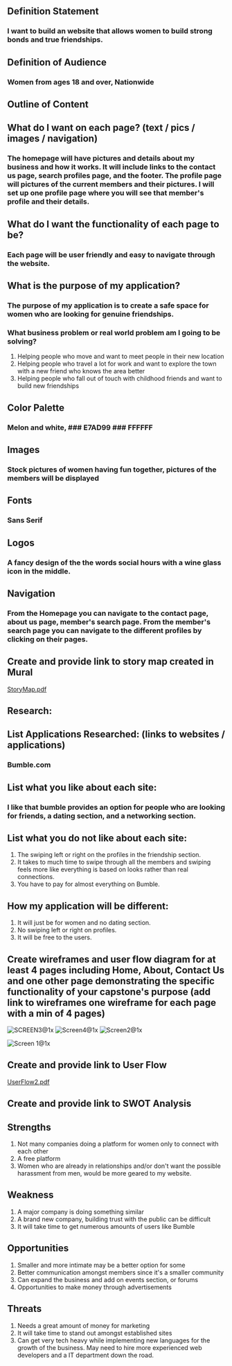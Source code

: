 ## Definition Statement
### I want to build an website that allows women to build strong bonds and true friendships.

## Definition of Audience
### Women from ages 18 and over, Nationwide

## Outline of Content

## What do I want on each page? (text / pics / images / navigation)
### The homepage will have pictures and details about my business and how it works. It will include links to the contact us page, search profiles page, and the footer. The profile page will pictures of the current members and their pictures. I will set up one profile page where you will see that member's profile and their details.

##   What do I want the functionality of each page to be?
### Each page will be user friendly and easy to navigate through the website.

##  What is the purpose of my application?
### The purpose of my application is to create a safe space for women who are looking for genuine friendships.


###  What business problem or real world problem am I going to be solving?
 1. Helping people who move and want to meet people in their new location
 2. Helping people who travel a lot for work and want to explore the town with a new friend who knows the area better
 3. Helping people who fall out of touch with childhood friends and want to build new friendships

  ##  Color Palette
  ### Melon and white, ### E7AD99 ### FFFFFF

  ## Images
  ### Stock pictures of women having fun together, pictures of the members will be displayed

   ## Fonts
   ### Sans Serif

   ## Logos
   ### A fancy design of the the words social hours with a wine glass icon in the middle.

  ## Navigation
  ### From the Homepage you can navigate to the contact page, about us page, member's search page. From the member's search page you can navigate to the different profiles by clicking on their pages.

## Create and provide link to story map created in Mural

[StoryMap.pdf](https://github.com/shinicole/Homework2/files/10532406/StoryMap.pdf)


## Research:

   ## List Applications Researched: (links to websites / applications)
   ### Bumble.com

   ## List what you like about each site:
   ### I like that bumble provides an option for people who are looking for friends, a dating section, and a networking section.

   ## List what you do not like about each site:
   1. The swiping left or right on the profiles in the friendship section.
   2. It takes to much time to swipe through all the members and swiping feels more like everything is based on looks rather than real connections.
   3. You have to pay for almost everything on Bumble.

   ## How my application will be different:
   1. It will just be for women and no dating section.
   2. No swiping left or right on profiles.
   3. It will be free to the users.

## Create wireframes and user flow diagram for at least 4 pages including Home, About, Contact Us and one other page demonstrating the specific functionality of your capstone's purpose (add link to wireframes one wireframe for each page with a min of 4 pages)
![SCREEN3@1x](https://user-images.githubusercontent.com/97561103/215390026-f7efc7dd-11b2-4508-8416-46eb1e61b017.png)
![Screen4@1x](https://user-images.githubusercontent.com/97561103/215390060-869c6ada-0a08-4602-a2cb-32d68ad93c97.png)
![Screen2@1x](https://user-images.githubusercontent.com/97561103/215390089-11436a43-6d0f-43a8-b278-ff32329f365e.png)

  ![Screen 1@1x](https://user-images.githubusercontent.com/97561103/215390105-6a61cbf3-e902-4df7-bf14-102c94404796.png)

## Create and provide link to User Flow

[UserFlow2.pdf](https://github.com/shinicole/Homework2/files/10532378/UserFlow2.pdf)


## Create and provide link to SWOT Analysis
## Strengths
 1. Not many companies doing a platform for women only to connect with each other
 2. A free platform
 3. Women who are already in relationships and/or don't want the possible harassment from men, would be more geared to my website.
## Weakness
 1. A major company is doing something similar
 2. A brand new company, building trust with the public can be difficult
 3. It will take time to get numerous amounts of users like Bumble
## Opportunities
 1. Smaller and more intimate may be a better option for some
 2. Better communication amongst members since it's a smaller community
 3. Can expand the business and add on events section, or forums
 4. Opportunities to make money through advertisements
## Threats
 1. Needs a great amount of money for marketing
 2. It will take time to stand out amongst established sites
 3. Can get very tech heavy while implementing new languages for the growth of the business. May need to hire more experienced web developers and a IT department down the road.
